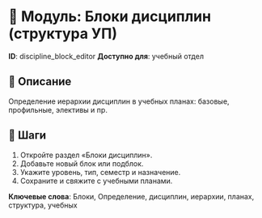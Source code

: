 # 📘 Модуль: Блоки дисциплин (структура УП)
**ID**: discipline_block_editor
**Доступно для**: учебный отдел

## 📝 Описание
Определение иерархии дисциплин в учебных планах: базовые, профильные, элективы и пр.

## 🩜 Шаги
1. Откройте раздел «Блоки дисциплин».
2. Добавьте новый блок или подблок.
3. Укажите уровень, тип, семестр и назначение.
4. Сохраните и свяжите с учебными планами.

**Ключевые слова**: Блоки, Определение, дисциплин, иерархии, планах, структура, учебных
